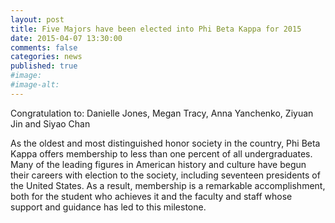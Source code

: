 ```yaml
---
layout: post
title: Five Majors have been elected into Phi Beta Kappa for 2015
date: 2015-04-07 13:30:00
comments: false
categories: news
published: true
#image:
#image-alt:
---
```


Congratulation to: Danielle Jones, Megan Tracy, Anna Yanchenko, Ziyuan Jin and Siyao Chan

As the oldest and most distinguished honor society in the country, Phi Beta Kappa offers membership to less than one percent of all undergraduates. Many of the leading figures in American history and culture have begun their careers with election to the society, including seventeen presidents of the United States. As a result, membership is a remarkable accomplishment, both for the student who achieves it and the faculty and staff whose support and guidance has led to this milestone.
